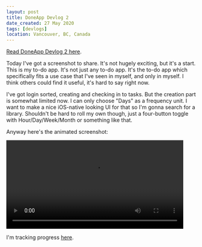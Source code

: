 ```yaml
---
layout: post
title: DoneApp Devlog 2
date_created: 27 May 2020
tags: [devlogs]
location: Vancouver, BC, Canada
---
```


[Read DoneApp Devlog 2 here](/blog/done-devlog-2).

Today I've got a screenshot to share. It's not hugely exciting, but it's a start. This is my to-do app. It's not just any to-do app. It's the to-do app which specifically fits a use case that I've seen in myself, and only in myself. I think others could find it useful, it's hard to say right now.

I've got login sorted, creating and checking in to tasks. But the creation part is somewhat limited now. I can only choose "Days" as a frequency unit. I want to make a nice iOS-native looking UI for that so I'm gonna search for a library. Shouldn't be hard to roll my own though, just a four-button toggle with Hour/Day/Week/Month or something like that.

Anyway here's the animated screenshot:

<video controls width="468">
  <source src="/img/devlogs/doneapp-3.mp4" type="video/mp4" autoplay>
</video>

I'm tracking progress [here](https://trello.com/c/mV3MomJ6/42-doneapp).
